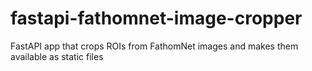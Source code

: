 # fastapi-fathomnet-image-cropper
FastAPI app that crops ROIs from FathomNet images and makes them available as static files
